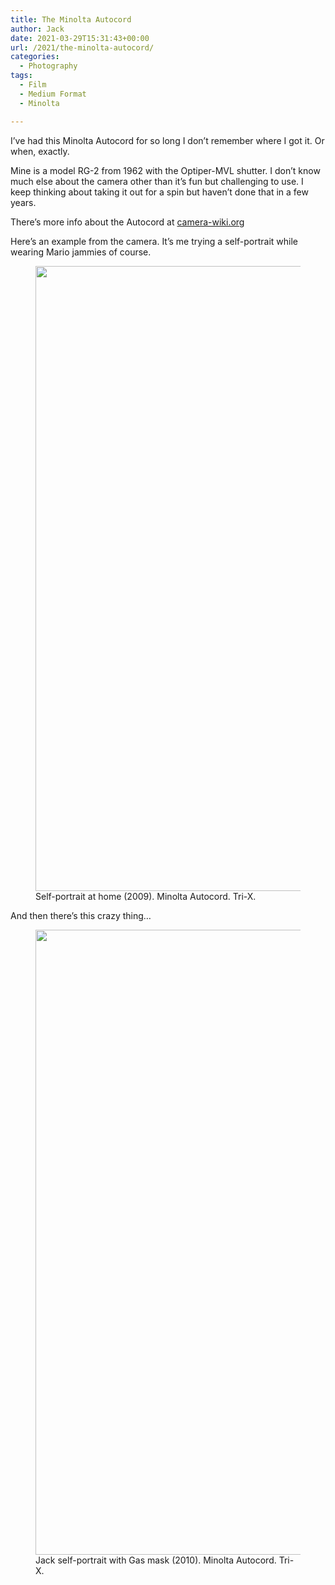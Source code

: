 ```yaml
---
title: The Minolta Autocord
author: Jack
date: 2021-03-29T15:31:43+00:00
url: /2021/the-minolta-autocord/
categories:
  - Photography
tags:
  - Film
  - Medium Format
  - Minolta

---
```



I&#8217;ve had this Minolta Autocord for so long I don&#8217;t remember where I got it. Or when, exactly.

Mine is a model RG-2 from 1962 with the Optiper-MVL shutter. I don&#8217;t know much else about the camera other than it&#8217;s fun but challenging to use. I keep thinking about taking it out for a spin but haven&#8217;t done that in a few years.

There&#8217;s more info about the Autocord at [camera-wiki.org][1]


Here&#8217;s an example from the camera. It&#8217;s me trying a self-portrait while wearing Mario jammies of course.

<figure class="wp-block-image size-large">

<img loading="lazy" width="1000" height="1000" src="/content/images/wordpress/2021/03/4210736045_1d074cbd2f_o.jpg" alt="">
<figcaption>Self-portrait at home (2009). Minolta Autocord. Tri-X.</figcaption></figure> 

And then there&#8217;s this crazy thing&#8230;<figure class="wp-block-image size-large">

<img loading="lazy" width="1000" height="1000" src="/wp-content/uploads/2021/03/4676816687_e8f1ac27e5_o.jpg" alt="" class="wp-image-244" srcset="/content/images/wordpress/2021/03/4676816687_e8f1ac27e5_o.jpg 1000w, /content/images/wordpress/2021/03/4676816687_e8f1ac27e5_o-300x300.jpg 300w, /content/images/wordpress/2021/03/4676816687_e8f1ac27e5_o-150x150.jpg 150w, /content/images/wordpress/2021/03/4676816687_e8f1ac27e5_o-768x768.jpg 768w, /content/images/wordpress/2021/03/4676816687_e8f1ac27e5_o-450x450.jpg 450w, /content/images/wordpress/2021/03/4676816687_e8f1ac27e5_o-600x600.jpg 600w" sizes="(max-width: 1000px) 100vw, 1000px" />
<figcaption>Jack self-portrait with Gas mask (2010). Minolta Autocord. Tri-X.</figcaption></figure> 


 [1]: http://camera-wiki.org/wiki/Minolta_Autocord
 [2]: /wp-content/uploads/2021/03/4210736045_1d074cbd2f_o.jpg
 [3]: /wp-content/uploads/2021/03/4676816687_e8f1ac27e5_o.jpg
